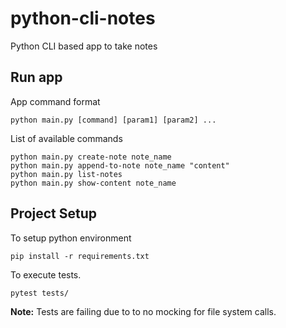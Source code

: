 # python-cli-notes
Python CLI based app to take notes

## Run app

App command format
```
python main.py [command] [param1] [param2] ...
```
List of available commands
```
python main.py create-note note_name
python main.py append-to-note note_name "content"
python main.py list-notes
python main.py show-content note_name
```

## Project Setup

To setup python environment
```
pip install -r requirements.txt
```

To execute tests.
```
pytest tests/
```

**Note:** Tests are failing due to to no mocking for file system calls.
